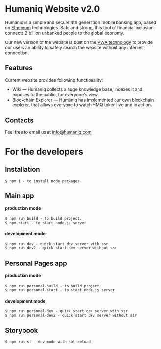 # Humaniq Website v2.0

Humaniq is a simple and secure 4th generation mobile banking app, based on [Ethereum](https://ethereum.org/) technologies. Safe and strong, this tool of financial inclusion connects 2 billion unbanked people to the global economy. 

Our new version of the website is built on the [PWA technology](https://developers.google.com/web/progressive-web-apps/) to provide our users an ability to safely search the website without any internet connection. 

## Features

Current website provides following functionality:

* Wiki — Humaniq collects a huge knowledge base, indexes it and exposes to the public, for everyone's view. 
* Blockchain Explorer — Humaniq has implemented our own blockchain explorer, that allows everyone to watch HMQ token live and in action.

## Contacts

Feel free to email us at [info@humaniq.com](mailto:info@humaniq.com) 

# For the developers

## Installation

	$ npm i - to install node packages

## Main app

#### production mode

	$ npm run build - to build project.  
	$ npm start - to start node.js server

#### development mode

	$ npm run dev - quick start dev server with ssr   
	$ npm run dev2 - quick start dev server without ssr

## Personal Pages app

#### production mode

	$ npm run personal-build - to build project.  
	$ npm run personal-start - to start node.js server

#### development mode

	$ npm run personal-dev - quick start dev server with ssr   
	$ npm run personal-dev2 - quick start dev server without ssr


## Storybook 

	$ npm run st - dev mode with hot-reload
